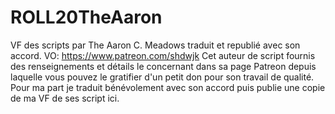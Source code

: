 # ROLL20TheAaron
VF des scripts par The Aaron C. Meadows traduit et republié avec son accord. VO: https://www.patreon.com/shdwjk
Cet auteur de script fournis des renseignements et détails le concernant dans sa page Patreon depuis laquelle vous pouvez le gratifier d'un petit don pour son travail de qualité. Pour ma part je traduit bénévolement avec son accord puis publie une copie de ma VF de ses script ici.
